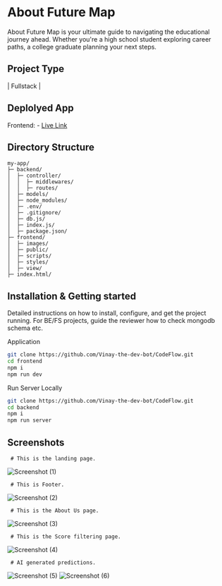 # About Future Map

About
Future Map is your ultimate guide to navigating the educational journey ahead. Whether you're a high school student exploring career paths, a college graduate planning your next steps.


## Project Type
| Fullstack |
## Deplolyed App
Frontend: - [Live Link](https://code-genius-l4ji.vercel.app/)

## Directory Structure
```
my-app/
├─ backend/
│  ├─ controller/
│  │  ├─ middlewares/
│  │  ├─ routes/
│  ├─ models/
│  ├─ node_modules/
│  ├─ .env/
│  ├─ .gitignore/
│  ├─ db.js/
│  ├─ index.js/
│  ├─ package.json/
├─ frontend/
│  ├─ images/
│  ├─ public/
│  ├─ scripts/
│  ├─ styles/
│  ├─ view/
├─ index.html/
```
## Installation & Getting started
Detailed instructions on how to install, configure, and get the project running. For BE/FS projects, guide the reviewer how to check mongodb schema etc.

Application
```bash
git clone https://github.com/Vinay-the-dev-bot/CodeFlow.git
cd frontend
npm i
npm run dev
```

Run Server Locally
```bash
git clone https://github.com/Vinay-the-dev-bot/CodeFlow.git
cd backend
npm i
npm run server
``` 

 ## Screenshots
 
     # This is the landing page.
  ![Screenshot (1)](https://github.com/DEEPAK101020/Code-Genius/assets/131662969/dc10c4a9-177d-41c7-82d0-342d14e9e0cc)

     # This is Footer.
  ![Screenshot (2)](https://github.com/DEEPAK101020/Code-Genius/assets/131662969/606d2d9a-3fb5-4ee5-bc4a-13e44dd55469)

     # This is the About Us page.
  ![Screenshot (3)](https://github.com/DEEPAK101020/Code-Genius/assets/131662969/fc42ddd7-9e66-4c52-8912-c77e796034f5)

     # This is the Score filtering page.
  ![Screenshot (4)](https://github.com/DEEPAK101020/Code-Genius/assets/131662969/432d72e5-cba5-40a3-a63e-20af2d590d2a)
  
     # AI generated predictions.
  ![Screenshot (5)](https://github.com/DEEPAK101020/Code-Genius/assets/131662969/ce08644b-0692-4d95-ac59-81358a39485b)
  ![Screenshot (6)](https://github.com/DEEPAK101020/Code-Genius/assets/131662969/d784e419-0337-4399-a011-4944cc5d288e)


     
  



  
